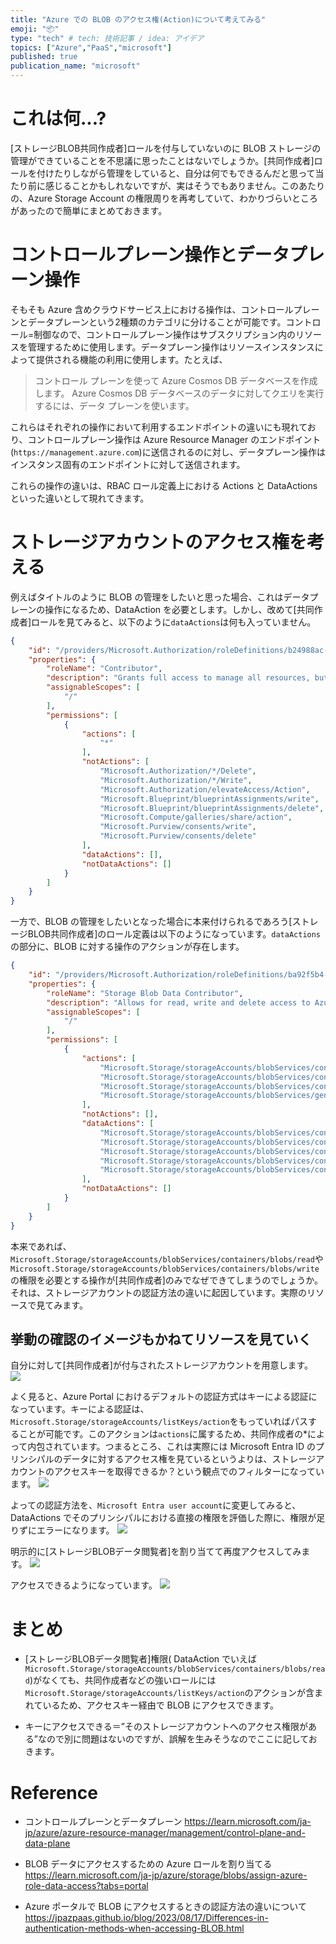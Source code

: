 ```yaml
---
title: "Azure での BLOB のアクセス権(Action)について考えてみる"
emoji: "📦"
type: "tech" # tech: 技術記事 / idea: アイデア
topics: ["Azure","PaaS","microsoft"]
published: true
publication_name: "microsoft"
---
```

# これは何...?
[ストレージBLOB共同作成者]ロールを付与していないのに BLOB ストレージの管理ができていることを不思議に思ったことはないでしょうか。[共同作成者]ロールを付けたりしながら管理をしていると、自分は何でもできるんだと思って当たり前に感じることかもしれないですが、実はそうでもありません。このあたりの、Azure Storage Account の権限周りを再考していて、わかりづらいところがあったので簡単にまとめておきます。

# コントロールプレーン操作とデータプレーン操作
そもそも Azure 含めクラウドサービス上における操作は、コントロールプレーンとデータプレーンという2種類のカテゴリに分けることが可能です。コントロール=制御なので、コントロールプレーン操作はサブスクリプション内のリソースを管理するために使用します。データプレーン操作はリソースインスタンスによって提供される機能の利用に使用します。たとえば、

> コントロール プレーンを使って Azure Cosmos DB データベースを作成します。 Azure Cosmos DB データベースのデータに対してクエリを実行するには、データ プレーンを使います。

これらはそれぞれの操作において利用するエンドポイントの違いにも現れており、コントロールプレーン操作は Azure Resource Manager のエンドポイント(`https://management.azure.com`)に送信されるのに対し、データプレーン操作はインスタンス固有のエンドポイントに対して送信されます。

これらの操作の違いは、RBAC ロール定義上における Actions と DataActions といった違いとして現れてきます。

# ストレージアカウントのアクセス権を考える

例えばタイトルのように BLOB の管理をしたいと思った場合、これはデータプレーンの操作になるため、DataAction を必要とします。しかし、改めて[共同作成者]ロールを見てみると、以下のように`dataActions`は何も入っていません。
```json
{
    "id": "/providers/Microsoft.Authorization/roleDefinitions/b24988ac-6180-42a0-ab88-20f7382dd24c",
    "properties": {
        "roleName": "Contributor",
        "description": "Grants full access to manage all resources, but does not allow you to assign roles in Azure RBAC, manage assignments in Azure Blueprints, or share image galleries.",
        "assignableScopes": [
            "/"
        ],
        "permissions": [
            {
                "actions": [
                    "*"
                ],
                "notActions": [
                    "Microsoft.Authorization/*/Delete",
                    "Microsoft.Authorization/*/Write",
                    "Microsoft.Authorization/elevateAccess/Action",
                    "Microsoft.Blueprint/blueprintAssignments/write",
                    "Microsoft.Blueprint/blueprintAssignments/delete",
                    "Microsoft.Compute/galleries/share/action",
                    "Microsoft.Purview/consents/write",
                    "Microsoft.Purview/consents/delete"
                ],
                "dataActions": [],
                "notDataActions": []
            }
        ]
    }
}
```

一方で、BLOB の管理をしたいとなった場合に本来付けられるであろう[ストレージBLOB共同作成者]のロール定義は以下のようになっています。`dataActions`の部分に、BLOB に対する操作のアクションが存在します。
```json
{
    "id": "/providers/Microsoft.Authorization/roleDefinitions/ba92f5b4-2d11-453d-a403-e96b0029c9fe",
    "properties": {
        "roleName": "Storage Blob Data Contributor",
        "description": "Allows for read, write and delete access to Azure Storage blob containers and data",
        "assignableScopes": [
            "/"
        ],
        "permissions": [
            {
                "actions": [
                    "Microsoft.Storage/storageAccounts/blobServices/containers/delete",
                    "Microsoft.Storage/storageAccounts/blobServices/containers/read",
                    "Microsoft.Storage/storageAccounts/blobServices/containers/write",
                    "Microsoft.Storage/storageAccounts/blobServices/generateUserDelegationKey/action"
                ],
                "notActions": [],
                "dataActions": [
                    "Microsoft.Storage/storageAccounts/blobServices/containers/blobs/delete",
                    "Microsoft.Storage/storageAccounts/blobServices/containers/blobs/read",
                    "Microsoft.Storage/storageAccounts/blobServices/containers/blobs/write",
                    "Microsoft.Storage/storageAccounts/blobServices/containers/blobs/move/action",
                    "Microsoft.Storage/storageAccounts/blobServices/containers/blobs/add/action"
                ],
                "notDataActions": []
            }
        ]
    }
}
```

本来であれば、`Microsoft.Storage/storageAccounts/blobServices/containers/blobs/read`や`Microsoft.Storage/storageAccounts/blobServices/containers/blobs/write`の権限を必要とする操作が[共同作成者]のみでなぜできてしまうのでしょうか。それは、ストレージアカウントの認証方法の違いに起因しています。実際のリソースで見てみます。

## 挙動の確認のイメージもかねてリソースを見ていく
自分に対して[共同作成者]が付与されたストレージアカウントを用意します。
![](/images/20231102-strg-auth/01.png)

よく見ると、Azure Portal におけるデフォルトの認証方式はキーによる認証になっています。キーによる認証は、`Microsoft.Storage/storageAccounts/listKeys/action`をもっていればパスすることが可能です。このアクションは`actions`に属するため、共同作成者の*によって内包されています。つまるところ、これは実際には Microsoft Entra ID のプリンシパルのデータに対するアクセス権を見ているというよりは、ストレージアカウントのアクセスキーを取得できるか？という観点でのフィルターになっています。
![](/images/20231102-strg-auth/02.png)

よっての認証方法を、`Microsoft Entra user account`に変更してみると、DataActions でそのプリンシパルにおける直接の権限を評価した際に、権限が足りずにエラーになります。
![](/images/20231102-strg-auth/03.png)

明示的に[ストレージBLOBデータ閲覧者]を割り当てて再度アクセスしてみます。
![](/images/20231102-strg-auth/04.png)

アクセスできるようになっています。
![](/images/20231102-strg-auth/05.png)

# まとめ
- [ストレージBLOBデータ閲覧者]権限( DataAction でいえば`Microsoft.Storage/storageAccounts/blobServices/containers/blobs/read`)がなくても、共同作成者などの強いロールには`Microsoft.Storage/storageAccounts/listKeys/action`のアクションが含まれているため、アクセスキー経由で BLOB にアクセスできます。

- キーにアクセスできる＝”そのストレージアカウントへのアクセス権限がある”なので別に問題はないのですが、誤解を生みそうなのでここに記しておきます。

# Reference
- コントロールプレーンとデータプレーン
https://learn.microsoft.com/ja-jp/azure/azure-resource-manager/management/control-plane-and-data-plane

- BLOB データにアクセスするための Azure ロールを割り当てる
https://learn.microsoft.com/ja-jp/azure/storage/blobs/assign-azure-role-data-access?tabs=portal

- Azure ポータルで BLOB にアクセスするときの認証方法の違いについて
https://jpazpaas.github.io/blog/2023/08/17/Differences-in-authentication-methods-when-accessing-BLOB.html
